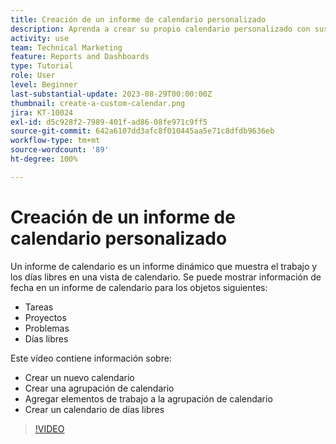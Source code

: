 ```yaml
---
title: Creación de un informe de calendario personalizado
description: Aprenda a crear su propio calendario personalizado con sus elementos de trabajo y días libres personales.
activity: use
team: Technical Marketing
feature: Reports and Dashboards
type: Tutorial
role: User
level: Beginner
last-substantial-update: 2023-08-29T00:00:00Z
thumbnail: create-a-custom-calendar.png
jira: KT-10024
exl-id: d5c928f2-7989-401f-ad86-08fe971c9ff5
source-git-commit: 642a6107dd3afc8f010445aa5e71c8dfdb9636eb
workflow-type: tm+mt
source-wordcount: '89'
ht-degree: 100%

---
```


# Creación de un informe de calendario personalizado

Un informe de calendario es un informe dinámico que muestra el trabajo y los días libres en una vista de calendario. Se puede mostrar información de fecha en un informe de calendario para los objetos siguientes:

* Tareas
* Proyectos
* Problemas
* Días libres

Este vídeo contiene información sobre:

* Crear un nuevo calendario
* Crear una agrupación de calendario
* Agregar elementos de trabajo a la agrupación de calendario
* Crear un calendario de días libres

>[!VIDEO](https://video.tv.adobe.com/v/3423482/?quality=12&learn=on)

